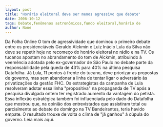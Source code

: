 ```yaml
---
layout: post
title: "Horário eleitoral deve ser menos agressivo que debate"
date: 2006-10-12
tags: Debate,fenômenos astronômicos,fundo eleitoral,horário de
author: None
---
```

Da Folha Online
O tom de agressividade que dominou o primeiro debate entre os presidenciáveis Geraldo Alckmin e Luiz Inácio Lula da Silva não deve se repetir hoje no recomeço do horário eleitoral no rádio e na TV.
Os
 tucanos apostam no abrandamento do tom de Alckmin, atribuindo à veemência adotada pelo ex-governador de São Paulo no debate parte da responsabilidade pela queda de 43% para 40% na última pesquisa Datafolha.
Já Lula, 11 pontos à frente do tucano, deve priorizar as propostas de governo, mas sem abandonar a linha de tentar ligar o adversário às privatizações da gestão FHC.
Os estrategistas da campanha de Lula resolveram adotar essa linha \"propositiva\" na propaganda de TV após a pesquisa divulgada ontem ter registrado aumento da vantagem do petista. Essa inflexão estratégica também foi influenciada pelo dado do Datafolha que mostrou que, na opinião dos entrevistados que assistiram total ou parcialmente ao debate de domingo na TV Bandeirantes, teria havido empate. O resultado trouxe de volta o clima de \"já ganhou\" à cúpula do governo.
Leia mais aqui. 